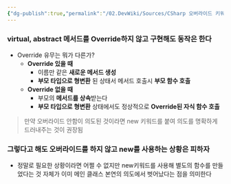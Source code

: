 ```yaml
---
{"dg-publish":true,"permalink":"/02.DevWiki/Sources/CSharp 오버라이드 키워드 유무의 차이/","tags":["dg-publish"],"noteIcon":"","created":"2025-05-23T01:28:14.000+09:00","updated":"2025-08-05T12:04:34.000+09:00"}
---
```


### virtual, abstract 메서드를 Override하지 않고 구현해도 동작은 한다

- Override 유무는 뭐가 다른가?
    - **Override 있을 때**
        - 이름만 같은 **새로운 메서드 생성**
        - **부모 타입으로 형변환** 된 상태서 메서드 호출시 **부모 함수 호출**
    - **Override 없을 때**
        - 부모의 **메서드를 상속**받는다
        - **부모 타입으로 형변환** 상태에서도 정상적으로 **Override된 자식 함수 호출**

> 만약 오버라이드 안함이 의도된 것이라면 new 키워드를 붙여 의도를 명확하게 드러내주는 것이 권장됨

### 그렇다고 해도 오버라이드를 하지 않고 new를 사용하는 상황은 피하자

- 정말로 필요한 상황이라면 어쩔 수 없지만 new키워드를 사용해 별도의 함수를 만들었다는 것 자체가 이미 메인 클래스 본연의 의도에서 벗어났다는 점을 의미한다